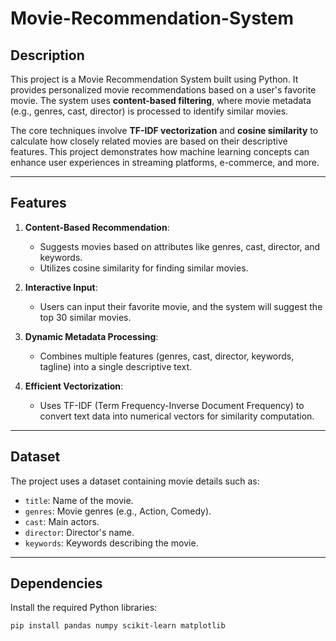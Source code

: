 # Movie-Recommendation-System
## Description
This project is a Movie Recommendation System built using Python. It provides personalized movie recommendations based on a user's favorite movie. The system uses **content-based filtering**, where movie metadata (e.g., genres, cast, director) is processed to identify similar movies. 

The core techniques involve **TF-IDF vectorization** and **cosine similarity** to calculate how closely related movies are based on their descriptive features. This project demonstrates how machine learning concepts can enhance user experiences in streaming platforms, e-commerce, and more.

---

## Features
1. **Content-Based Recommendation**:
   - Suggests movies based on attributes like genres, cast, director, and keywords.
   - Utilizes cosine similarity for finding similar movies.

2. **Interactive Input**:
   - Users can input their favorite movie, and the system will suggest the top 30 similar movies.

3. **Dynamic Metadata Processing**:
   - Combines multiple features (genres, cast, director, keywords, tagline) into a single descriptive text.

4. **Efficient Vectorization**:
   - Uses TF-IDF (Term Frequency-Inverse Document Frequency) to convert text data into numerical vectors for similarity computation.

---

## Dataset
The project uses a dataset containing movie details such as:
- `title`: Name of the movie.
- `genres`: Movie genres (e.g., Action, Comedy).
- `cast`: Main actors.
- `director`: Director's name.
- `keywords`: Keywords describing the movie.

---

## Dependencies
Install the required Python libraries:
```bash
pip install pandas numpy scikit-learn matplotlib
